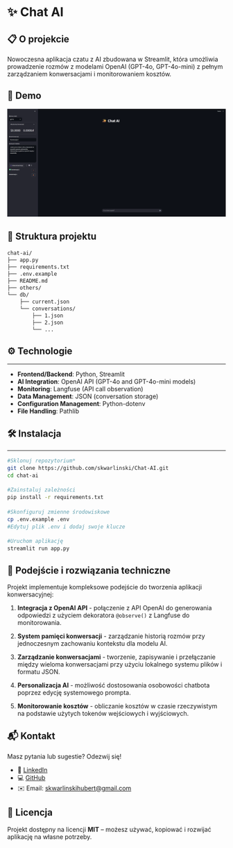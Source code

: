 # ✨ Chat AI

## 📋 O projekcie

Nowoczesna aplikacja czatu z AI zbudowana w Streamlit, która umożliwia prowadzenie rozmów z modelami OpenAI (GPT-4o, GPT-4o-mini) z pełnym zarządzaniem konwersacjami i monitorowaniem kosztów.


## 📱 Demo

![Chat AI Interface](others/chat-ai.png)

## 📁 Struktura projektu

```
chat-ai/
├── app.py                 
├── requirements.txt       
├── .env.example          
├── README.md             
├── others/               
└── db/                   
    ├── current.json      
    └── conversations/    
        ├── 1.json       
        ├── 2.json       
        └── ...          
```
## ⚙️ Technologie
---

* **Frontend/Backend**: Python, Streamlit
* **AI Integration**: OpenAI API (GPT-4o and GPT-4o-mini models)
* **Monitoring**: Langfuse (API call observation)
* **Data Management**: JSON (conversation storage)
* **Configuration Management**: Python-dotenv
* **File Handling**: Pathlib

## 🛠️ Instalacja
---

   ```bash
   #Sklonuj repozytorium*
   git clone https://github.com/skwarlinski/Chat-AI.git
   cd chat-ai
   
   #Zainstaluj zależności
   pip install -r requirements.txt
   
   #Skonfiguruj zmienne środowiskowe
   cp .env.example .env
   #Edytuj plik .env i dodaj swoje klucze
   
   #Uruchom aplikację
   streamlit run app.py
   ```

## 🧠 Podejście i rozwiązania techniczne

Projekt implementuje kompleksowe podejście do tworzenia aplikacji konwersacyjnej:

1. **Integracja z OpenAI API** - połączenie z API OpenAI do generowania odpowiedzi z użyciem dekoratora `@observe()` z Langfuse do monitorowania.

2. **System pamięci konwersacji** - zarządzanie historią rozmów przy jednoczesnym zachowaniu kontekstu dla modelu AI.

3. **Zarządzanie konwersacjami** - tworzenie, zapisywanie i przełączanie między wieloma konwersacjami przy użyciu lokalnego systemu plików i formatu JSON.

4. **Personalizacja AI** - możliwość dostosowania osobowości chatbota poprzez edycję systemowego prompta.

5. **Monitorowanie kosztów** - obliczanie kosztów w czasie rzeczywistym na podstawie użytych tokenów wejściowych i wyjściowych.

## 📬 Kontakt

Masz pytania lub sugestie? Odezwij się!

- 💼 [LinkedIn](https://www.linkedin.com/in/hubert-skwarlinski-895437368/)
- 💻 [GitHub](https://github.com/skwarlinski)
- ✉️ Email: [skwarlinskihubert@gmail.com](mailto:skwarlinskihubert@gmail.com)

## 📜 Licencja

Projekt dostępny na licencji **MIT** – możesz używać, kopiować i rozwijać aplikację na własne potrzeby.